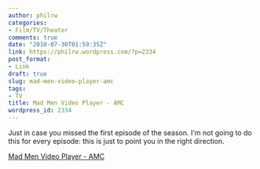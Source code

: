 ```yaml
---
author: philrw
categories:
- Film/TV/Theater
comments: true
date: "2010-07-30T01:59:35Z"
link: https://philrw.wordpress.com/?p=2334
post_format:
- Link
draft: true
slug: mad-men-video-player-amc
tags:
- TV
title: Mad Men Video Player - AMC
wordpress_id: 2334
---
```


Just in case you missed the first episode of the season. I'm not going to do this for every episode: this is just to point you in the right direction.

[Mad Men Video Player - AMC](http://www.amctv.com/shows/mad-men/video)
